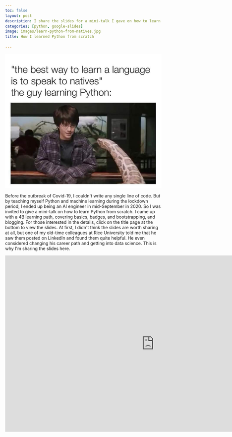 ```yaml
---
toc: false
layout: post
description: I share the slides for a mini-talk I gave on how to learn Python from scratch.  
categories: [python, google-slides]
image: images/learn-python-from-natives.jpg
title: How I learned Python from scratch

---
```

![](https://github.com/howard-haowen/blog.ai/raw/master/images/learn-python-from-natives.jpg "Credit: Harry Potter and the Wizarding World")

Before the outbreak of Covid-19, I couldn't write any single line of code. But by teaching myself Python and machine learning during the lockdown period, I ended up being an AI engineer in mid-September in 2020. So I was invited to give a mini-talk on how to learn Python from scratch. I came up with a 4B learning path, covering basics, badges, and bootstrapping, and blogging. For those interested in the details, click on the title page at the bottom to view the slides. At first, I didn't think the slides are worth sharing at all, but one of my old-time colleagues at Rice University told me that he saw them posted on LinkedIn and found them quite helpful. He even considered changing his career path and getting into data science. This is why I'm sharing the slides here. 

<iframe src="https://docs.google.com/presentation/d/e/2PACX-1vQZoqJ8fuXzpeeXKT_fpoZtV0Lh5VhKA9ookO_52cL9QDW-zVBbmrMPTFJHpP8rLqicw0dIF6iTGXu9/embed?start=false&loop=false&delayms=3000" frameborder="0" width="960" height="569" allowfullscreen="true" mozallowfullscreen="true" webkitallowfullscreen="true"></iframe>
<!--stackedit_data:
eyJoaXN0b3J5IjpbLTgzODk2Nzc4Ml19
-->